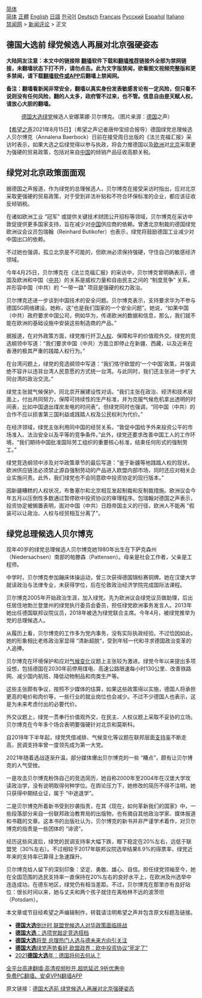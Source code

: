  <!-- 面包屑导航 --> <div class="breadcrumb"><!-- GTranslate: https://gtranslate.io/ -->  <div class="switcher notranslate">  <div class="selected">  <a href="#" onclick="return false;"> 简体</a>  </div>  <div class="option">  <a href="https://www.bannedbook.org" onclick="doGTranslate('zh-CN|zh-CN');jQuery('div.switcher div.selected a').html(jQuery(this).html());return false;" title="简体中文" class="nturl selected"> 简体</a>  <a href="https://www.bannedbook.org/zh-tw/" onclick="doGTranslate('zh-CN|zh-TW');jQuery('div.switcher div.selected a').html(jQuery(this).html());return false;" title="繁體中文" class="nturl"> 正體</a>  <a href="https://www.bannedbook.org/en/" onclick="doGTranslate('zh-CN|en');jQuery('div.switcher div.selected a').html(jQuery(this).html());return false;" title="English" class="nturl"> English</a>  <a href="https://www.bannedbook.org/ja/" onclick="doGTranslate('zh-CN|ja');jQuery('div.switcher div.selected a').html(jQuery(this).html());return false;" title="日本語" class="nturl"> 日語</a>  <a href="https://www.bannedbook.org/ko/" onclick="doGTranslate('zh-CN|ko');jQuery('div.switcher div.selected a').html(jQuery(this).html());return false;" title="한국어" class="nturl"> 한국어</a>  <a href="https://www.bannedbook.org/de/" onclick="doGTranslate('zh-CN|de');jQuery('div.switcher div.selected a').html(jQuery(this).html());return false;" title="Deutsch" class="nturl"> Deutsch</a>  <a href="https://www.bannedbook.org/fr/" onclick="doGTranslate('zh-CN|fr');jQuery('div.switcher div.selected a').html(jQuery(this).html());return false;" title="Français" class="nturl"> Français</a>  <a href="https://www.bannedbook.org/ru/" onclick="doGTranslate('zh-CN|ru');jQuery('div.switcher div.selected a').html(jQuery(this).html());return false;" title="Русский" class="nturl"> Русский</a>  <a href="https://www.bannedbook.org/es/" onclick="doGTranslate('zh-CN|es');jQuery('div.switcher div.selected a').html(jQuery(this).html());return false;" title="Español" class="nturl"> Español</a>  <a href="https://www.bannedbook.org/it/" onclick="doGTranslate('zh-CN|it');jQuery('div.switcher div.selected a').html(jQuery(this).html());return false;" title="Italiano" class="nturl"> Italiano</a>  </div>  </div>      <div class='breadcrumb-sub'><!-- Breadcrumb NavXT 6.3.0 --> <a href="https://www.bannedbook.org/" class="home">禁闻网</a> &gt; <a href="https://www.bannedbook.org/bnews/comments/" class="category">新闻评论</a> &gt; 正文</div></div><h2>德国大选前 绿党候选人再展对北京强硬姿态</h2> <p class="notice"><b>大陆网友注意：本文中的链接除 <a href="https://github.com/bannedbook/fanqiang" >翻墙</a>软件下载和<a href="https://github.com/killgcd/justmysocks/blob/master/README.md">翻墙推荐</a>链接外全部为禁网链接，未翻墙状态下打不开，请勿点击。此为文字版禁闻，欲看图文视频完整版和更多禁闻，请下载<a href="https://github.com/bannedbook/fanqiang">翻墙软件或APP</a>后翻墙上禁闻网。</p><p>备注：翻墙看新闻非常安全，翻墙以真实身份发表敏感言论有一定风险，但只看不说则没有任何风险，翻的人太多，政府管不过来，也不管。信息自由是天赋人权，请放心大胆的翻墙。</b></p>  <div class="entry"> <figure> <p><figcaption><a href="https://www.bannedbook.org/bnews/tag/%e5%be%b7%e5%9b%bd%e5%a4%a7%e9%80%89/" class="st_tag internal_tag" rel="tag" title="标签 德国大选 下的日志">德国大选</a><a href="https://www.bannedbook.org/bnews/tag/%e7%bb%bf%e5%85%9a/" class="st_tag internal_tag" rel="tag" title="标签 绿党 下的日志">绿党</a>候选人安娜莱娜·贝尔博克。（图片来源：<a href="https://www.bannedbook.org/bnews/tag/%e5%be%b7%e5%9b%bd/" class="st_tag internal_tag" rel="tag" title="标签 德国 下的日志">德国</a>之声）</figcaption></figure> <p>【<span class='wp_keywordlink_affiliate'><a href="https://www.soundofhope.org" title="希望之声" target="_blank">希望之声</a></span>2021年8月15日】（希望之声记者唐仲宝综合报导）德国绿党总理候选人贝尔博克（Annalena Baerbock）日前在接受周日出版的《法兰克福汇报》采访时表示，如果大选之后绿党得以参与执政，将会力推德国以及<a href="https://www.bannedbook.org/bnews/tag/%e6%ac%a7%e6%b4%b2/" class="st_tag internal_tag" rel="tag" title="标签 欧洲 下的日志">欧洲</a>对<a href="https://www.bannedbook.org/bnews/tag/%e5%8c%97%e4%ba%ac/" class="st_tag internal_tag" rel="tag" title="标签 北京 下的日志">北京</a>采取更为强硬的贸易政策，包括对来自<span class='wp_keywordlink_affiliate'><a href="https://www.bannedbook.org/" title="中国" target="_blank">中国</a></span>的倾销产品征收高额关税。</p> <h2><strong>绿党对北京政策面面观</strong></h2> <p>据德国之声报道，作为绿党的总理候选人，贝尔博克在接受采访时指出，应对北京采取更强硬的贸易政策，对于受到非法补贴和不符合环保标准的企业，都应该征收反倾销税。 </p> <p>在诸如欧洲工业 “冠军” 或提供关键技术财团公开招标等领域，贝尔博克在采访中敦促提供更多国家支持，旨在减少对<a href="https://www.bannedbook.org/bnews/tag/%E4%B8%AD%E5%9B%BD/" class="st_tag internal_tag" rel="tag" title="标签 中国 下的日志">中国</a>供应商的依赖。曾遭北京制裁的德国绿党欧洲议会议员包瑞翰（Reinhard Butikofer）也表示，绿党将鼓励德国工业减少对中国出口的依赖。</p> <p>不过她也强调，孤立北京是不可能的，但欧洲必须保持强硬，守住自己的敏感经济领域。</p> <p>今年4月25日，贝尔博克在《法兰克福汇报》的采访中，贝尔博克曾明确表示，德国及欧洲和中国（<a href="https://www.bannedbook.org/bnews/tag/%e4%b8%ad%e5%85%b1/" class="st_tag internal_tag" rel="tag" title="标签 中共 下的日志">中共</a>）的关系是威权力量和自由民主之间的 “制度竞争” 关系，并形容中国（中共）的 “一带一路” 项目是强硬的权力政治。</p> <p>贝尔博克还进一步谈到中国技术的安全问题。贝尔博克表示，支持要求华为不参与德国5G网络建设。她称，这“也是我们国家的一个安全问题”。她说，“如果中国（中共）政府要求中国公司，例如华为，传递欧洲的数据和信息，那么，我们就不能在欧洲的基础设施中安装这些制造商的产品。”</p> <p>据报道，在对外政策方面，绿党推行扞卫<a href="https://www.bannedbook.org/bnews/tag/%e4%ba%ba%e6%9d%83/" class="st_tag internal_tag" rel="tag" title="标签 人权 下的日志">人权</a>、保障和平的价值观外交。绿党的竞选纲领中写道：“我们要求中国（中共）方面立即停止在新疆、西藏，以及近来在香港的极其严重的践踏人权行为。”</p>  <p>在台湾问题上，绿党的竞选纲领中写道：“我们恪守欧盟的‘一个中国’政策，并强调绝不容许以违背台湾人民意愿的方式统一台湾。与此同时，我们还主张进一步扩大同台湾的政治交流。”</p> <p>绿党主张就气候保护，同北京开展建设性对话。“我们主张在政治、经济和技术层面上，付出共同努力，保障可持续性的生产标准，并为克服气候危机拿出透明的时间表，比如中国退出煤炭发电的时间表”。但绿党同时也强调，“同中国（中共）的合作不应以损害第三国利益或践踏人权及公民权利为代价。”</p> <p>在经济领域，绿党主张利用同中国的经贸关系，“敦促中国给予外来投资公平的市场准入、法治安全以及平等的竞争条件。”此外，绿党还要求改善中国工人的工作环境，“我们期待中国批准国际劳工组织的重要核心标准，结束任何形式的强制劳工。”</p> <p>绿党竞选纲领中涉及对华政策章节的最后写道：“鉴于新疆等地践踏人权的现状，欧洲供应链法必须禁止源自强制劳动的产品进入欧盟内部市场，同时还应对相关企业实施问责。此外，我们绿党也不会同意欧中投资协定的现行版本。”</p> <p>因新疆糟糕的人权状况，布鲁塞尔和北京相互发起制裁和反制裁措施。欧洲议会今年五月以压倒性多数通过暂停欧中投资协议的审理程序。包瑞翰对德国之声表示，投资协定被搁置表明，面对中国（中共）日趋帝国主义的行径，欧洲人不能再 &quot;假装可以让政治、人权与经贸相互分离了&quot;。</p> <h2><strong>绿党总理候选人贝尔博克</strong></h2> <p>现年40岁的绿党总理候选人贝尔博克她1980年出生在下萨克森州（Niedersachsen）南部的帕滕森（Pattensen）。母亲是社会工作者，父亲是工程师。</p> <p>中学时，贝尔博克参加蹦床体操运动，曾三次获得德国锦标赛铜牌。她在汉堡大学就读政治与法律专业，未获得学位，后在伦敦政治经济学院完成国际法课程。</p>  <p>贝尔博克2005年开始政治生涯，加入绿党。先为欧洲议会绿党议员做助理，后出任居住地勃兰登堡州的绿党执行委员会委员，担任绿党欧洲事务发言人。2013年她出任德国联邦议院议员，2018年被选为绿党联合主席。今年4月，被绿党推举为党的总理候选人。</p> <p>从履历上看，贝尔博克的工作多为党内事务，没有实际执政经验。不过恰因如此，她的形象相比老练政治家显得 “清新超脱”，受到年轻一代和寻求德国政治变革的人追捧。</p> <p>贝尔博克在环境保护和应对<span class='wp_keywordlink'><a href="https://www.bannedbook.org/bnews/ssgc/20180904/993719.html" title="《魔鬼在统治着我们的世界(23)：环保主义(上)》" target="_blank">气候变化</a></span>议题上主张较为激进。绿党今年以来提出多项设想，包括德国在2030年前停用煤电、高速公路限速每小时130公里、改善铁路网、减少国内航班、降低动物制品和肉类生产等。</p> <p>这些主张颇有争议，按照不少媒体的估算，如果这些政策得以实施，德国人将承担更高的电价和肉价等，一些行业的就业岗位也会减少。不过不少德国人也表示，这是为未来考虑付出的必要代价。</p> <p>外交议题上，绿党一贯奉行价值观外交，在民主、人权议题上采取不妥协的立场。贝尔博克在今年多个场合表明要强硬针对北京和莫斯科。</p> <p>自2018年下半年起，绿党凭借减排、气候变化等议题在联邦层面<a href="https://www.bannedbook.org/bnews/tag/%E6%94%AF%E6%8C%81%E7%8E%87/" class="st_tag internal_tag" rel="tag" title="标签 支持率 下的日志">支持率</a>不断走高，民调支持率曾一度领先成为第一大党。</p> <p>2021年随着选战逐渐升温，部分媒体爆出贝尔博克的一些 “糟点”，颇有让贝尔博克的人气受挫。</p>  <p>一是攻击贝尔博克粉饰自己的竞选简历，她自称2000年至2004年在汉堡大学攻读政治学，没有说明取得何种学位。在舆论压力下，她修改的简历不得不注明，她只获得中期结业证，属于 “中途退学”。</p> <p>二是贝尔博克所着新书受到抄袭指责，在其《现在，如何革新我们的国家》中，一些段落部分来自一份联邦政治教育局的出版物，也有摘自其他政治学家、媒体报道和书籍的文章。这本书的出版社认为，贝尔博克的新书并非严谨学术着作，对贝尔博克的指责是一些团体的 “诽谤”。</p> <p>经历这些风波后，绿党的民调支持率大幅下跌，眼下稳定在20%左右，远低于联盟党（30%左右）。不过相较于2017年联邦议院选举结果8.9%的得票率，绿党近年来的支持率已算得上急速蹿升。</p> <p>贝尔博克给人留下的深刻印象：坚定、勇敢、雄心、自信。担任绿党领袖至今，她在全国范围的选民支持率一直保持在20%左右的良好水平上，在欧洲及州选举中连连成功。在德东地区，绿党仍有相当差距。不过，贝尔博克在那里亦有良好站位：很长时间以来，她与丈夫和两个孩子就住在离柏林不远的波茨坦（Potsdam）。  </p> <p>本文章或节目经希望之声编辑制作，转载请注明希望之声并包含原文标题及链接。 </p> <ul class='op-related-articles' title='相关阅读'> <li><a href='https://www.bannedbook.org/bnews/comments/20210622/1571616.html' target='_blank'><b>德国大选</b>倒计时 联盟党候选人对华政策面临挑战</a></li> <li><a href='https://www.bannedbook.org/bnews/baitai/20210527/1554823.html' target='_blank'><b>德国大选</b>：选项党敲定竞选搭档</a></li> <li><a href='https://www.bannedbook.org/bnews/comments/20210520/1550048.html' target='_blank'><b>德国大选</b>将至 总理热门人选与德未来方向引关注</a></li> <li><a href='https://www.bannedbook.org/bnews/comments/20210430/1536475.html' target='_blank'><b>德国大选</b>绿党声势看好 欧盟政界：欧中投资协议“死定了”</a></li> <li><a href='https://www.bannedbook.org/bnews/headline/20210104/1460487.html' target='_blank'>2021<b>德国大选</b>年：德国将何去何从？</a></li> </ul> <p class="texttj"> <a href="https://github.com/bannedbook/fanqiang/wiki/V2ray%E6%9C%BA%E5%9C%BA" target="_blank">全平台高速翻墙:高清视频秒开,超低延迟,9折优惠中</a><br/> <a href="https://github.com/bannedbook/fanqiang/wiki/%E7%A6%81%E9%97%BB%E7%BD%91%E5%AE%89%E5%8D%93%E7%BF%BB%E5%A2%99%E6%96%B0%E9%97%BBAPP" target="_blank">免费PC翻墙、安卓VPN翻墙APP</a></p><p>原文链接：<a class="src_link"  href="https://www.soundofhope.org/post/535625" target="_blank">德国大选前 绿党候选人再展对北京强硬姿态</a></p> <a name='sharetosocial'></a>  <div style="margin-bottom:5px;padding-bottom:5px;clear:both"> <div id="archive-pix-1" class="banner-ads"> <!-- AuctionX Display platform tag START --> <div id="26318x728x90x621x_ADSLOT2" clicktrack="%%CLICK_URL_ESC%%"></div> <!-- AuctionX Display platform tag END --> </div> <div id="archive-pix-2" class="banner-ads"> <!-- AuctionX Display platform tag START --> <div id="26315x300x250x621x_ADSLOT2" clicktrack="%%CLICK_URL_ESC%%"></div> <!-- AuctionX Display platform tag END --> </div> </div>  <div id="archive-pix-1" class="banner-ads"> <!-- AuctionX Display platform tag START --> <div id="26318x728x90x621x_ADSLOT3" clicktrack="%%CLICK_URL_ESC%%"></div> <!-- AuctionX Display platform tag END --> </div> </div><!--END ENTRY--> 